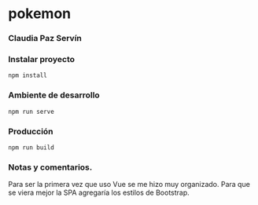 # pokemon

### Claudia Paz Servín

### Instalar proyecto
```
npm install
```

### Ambiente de desarrollo
```
npm run serve
```

### Producción
```
npm run build
```

### Notas y comentarios.

Para ser la primera vez que uso Vue se me hizo muy organizado.
Para que se viera mejor la SPA agregaría los estilos de Bootstrap.

